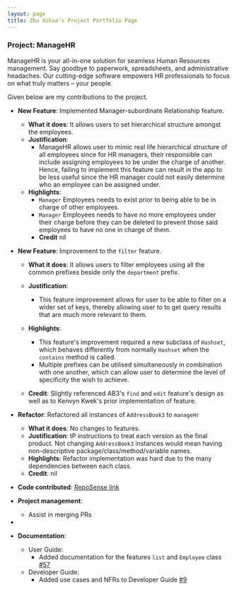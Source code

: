 ```yaml
---
layout: page
title: Zhu Xihua's Project Portfolio Page
---
```


### Project: ManageHR

ManageHR is your all-in-one solution for seamless Human Resources management. Say goodbye to paperwork, spreadsheets,
and administrative headaches. Our cutting-edge software empowers HR professionals to focus on what truly matters – your people.

Given below are my contributions to the project.

* **New Feature**: Implemented Manager-subordinate Relationship feature.
  * **What it does**: It allows users to set hierarchical structure amongst the employees. 
  * **Justification**:
    * ManageHR allows user to mimic real life hierarchical structure of all employees since for HR managers, their 
    responsible can include assigning employees to be under the charge of another. Hence, failing to implement this feature
    can result in the app to be less useful since the HR manager could not easily determine who an employee can be assigned under.
  * **Highlights**:
    * `Manager` Employees needs to exist prior to being able to be in charge of other employees.
    * `Manager` Employees needs to have no more employees under their charge before they can be deleted to prevent those said
    employees to have no one in charge of them.
    *  **Credit** nil

* **New Feature**: Improvement to the `filter` feature.
  * **What it does**: It allows users to filter employees using all the common prefixes beside only the `department` prefix.
  * **Justification**:
    * This feature improvement allows for user to be able to filter on a wider set of keys, thereby allowing user to 
      to get query results that are much more relevant to them.
  * **Highlights**:
    * This feature's improvement required a new subclass of `Hashset`, which behaves differently from normally `Hashset`
      when the `contains` method is called.
    * Multiple prefixes can be utilised simultaneously in combination with one another, which can allow user to determine
    the level of specificity the wish to achieve. 

  * **Credit**: Slightly referenced AB3's `find` and `edit` feature's design as well as to Kenvyn Kwek's prior implementation of feature.
* **Refactor**: Refactored all instances of `AddressBook3` to `manageHr`
  * **What it does**: No changes to features.
  * **Justification**: tP instructions to treat each version as the final product. Not changing `AddressBook3` instances
    would mean having non-descriptive package/class/method/variable names.
  * **Highlights**: Refactor implementation was hard due to the many dependencies between each class.
  * **Credit**: nil


* **Code contributed**: [RepoSense link](https://nus-cs2103-ay2324s1.github.io/tp-dashboard/?search=&sort=groupTitle&sortWithin=title&timeframe=commit&mergegroup=&groupSelect=groupByRepos&breakdown=true&checkedFileTypes=docs~functional-code~test-code&since=2023-09-22&tabOpen=true&tabType=authorship&tabAuthor=XihuaZ&tabRepo=AY2324S1-CS2103-T16-1%2Ftp%5Bmaster%5D&authorshipIsMergeGroup=false&authorshipFileTypes=docs&authorshipIsBinaryFileTypeChecked=false&authorshipIsIgnoredFilesChecked=false)

* **Project management**:
    * Assist in merging PRs
* 
* **Documentation**:
    * User Guide:
        * Added documentation for the features `list` and `Employee` class [\#57](https://github.com/AY2324S1-CS2103-T16-1/tp/pull/57)
    * Developer Guide:
        * Added use cases and NFRs to Developer Guide [\#9](https://github.com/AY2324S1-CS2103-T16-1/tp/pull/9) 


